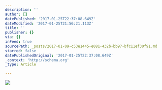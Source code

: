```yaml
---
description: ''
author: []
datePublished: '2017-01-25T22:37:08.649Z'
dateModified: '2017-01-25T21:56:21.113Z'
title: ''
publisher: {}
via: {}
inFeed: true
sourcePath: _posts/2017-01-09-c53e1445-e081-432b-bb97-bfc11ef30f91.md
starred: false
datePublishedOriginal: '2017-01-25T22:37:08.649Z'
_context: 'http://schema.org'
_type: Article

---
```

![](https://the-grid-user-content.s3-us-west-2.amazonaws.com/58f7253f-1959-48d8-b9c3-b1a2972e3f42.jpg)